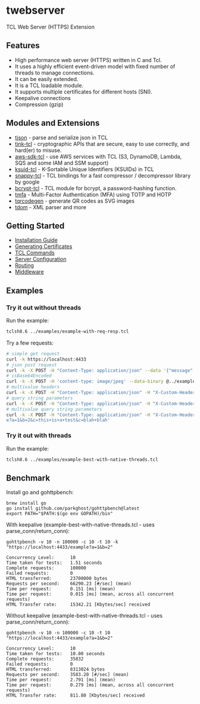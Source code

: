 # twebserver

TCL Web Server (HTTPS) Extension

## Features

* High performance web server (HTTPS) written in C and Tcl.
* It uses a highly efficient event-driven model with fixed number of threads to manage connections.
* It can be easily extended.
* It is a TCL loadable module.
* It supports multiple certificates for different hosts (SNI).
* Keepalive connections
* Compression (gzip)


## Modules and Extensions

* [tjson](https://github.com/jerily/tjson) - parse and serialize json in TCL
* [tink-tcl](https://github.com/jerily/tink-tcl) - cryptographic APIs that are secure, easy to use correctly, and hard(er) to misuse.
* [aws-sdk-tcl](https://github.com/jerily/aws-sdk-tcl) - use AWS services with TCL (S3, DynamoDB, Lambda, SQS and some IAM and SSM support)
* [ksuid-tcl](https://github.com/jerily/ksuid-tcl) - K-Sortable Unique Identifiers (KSUIDs) in TCL
* [snappy-tcl](https://github.com/jerily/snappy-tcl) - TCL bindings for a fast compressor / decompressor library by google
* [bcrypt-tcl](https://github.com/jerily/bcrypt-tcl) - TCL module for bcrypt, a password-hashing function.
* [tmfa](https://github.com/jerily/tmfa) - Multi-Factor Authentication (MFA) using TOTP and HOTP
* [tqrcodegen](https://github.com/jerily/tqrcodegen) - generate QR codes as SVG images
* [tdom](http://www.tdom.org/) - XML parser and more 

## Getting Started

* [Installation Guide](docs/install.md)
* [Generating Certificates](docs/certs.md)
* [TCL Commands](docs/commands.md)
* [Server Configuration](docs/config.md)
* [Routing](docs/routing.md)
* [Middleware](docs/middleware.md)

## Examples

### Try it out without threads

Run the example:
```bash
tclsh8.6 ../examples/example-with-req-resp.tcl
```

Try a few requests:
```bash
# simple get request
curl -k https://localhost:4433
# json post request
curl -k -X POST -H "Content-Type: application/json" --data '{"message": "hello world"}' https://localhost:4433
# isBase64Encoded
curl -k -X POST -H 'content-type: image/jpeg' --data-binary @../examples/Google_2015_logo.png https://localhost:4433
# multivalue headers
curl -k -X POST -H "Content-Type: application/json" -H "X-Custom-Header: asdf" -H "X-Custom-Header: qwerty" --data '{"message": "hello world"}' https://localhost:4433
# query string parameters
curl -k -X POST -H "Content-Type: application/json" -H "X-Custom-Header: this is a test" -H "X-Custom-Header: hello world" --data '{"message": "hello world"}' 'https://localhost:4433/example?a=1&b=2&c=this+is+a+test'
# multivalue query string parameters
curl -k -X POST -H "Content-Type: application/json" -H "X-Custom-Header: this is a test" -H "X-Custom-Header: hello world" --data '{"message": "hello world"}' 'https://localhost:4433/exampl
e?a=1&b=2&c=this+is+a+test&c=blah+blah'
```

### Try it out with threads

Run the example:
```bash
tclsh8.6 ../examples/example-best-with-native-threads.tcl
```

## Benchmark

Install go and gohttpbench:
```
brew install go
go install github.com/parkghost/gohttpbench@latest
export PATH="$PATH:$(go env GOPATH)/bin"
```

With keepalive (example-best-with-native-threads.tcl - uses parse_conn/return_conn): 
```
gohttpbench -v 10 -n 100000 -c 10 -t 10 -k "https://localhost:4433/example?a=1&b=2"

Concurrency Level:      10
Time taken for tests:   1.51 seconds
Complete requests:      100000
Failed requests:        0
HTML transferred:       23700000 bytes
Requests per second:    66290.23 [#/sec] (mean)
Time per request:       0.151 [ms] (mean)
Time per request:       0.015 [ms] (mean, across all concurrent requests)
HTML Transfer rate:     15342.21 [Kbytes/sec] received
```

Without keepalive (example-best-with-native-threads.tcl - uses parse_conn/return_conn):
```
gohttpbench -v 10 -n 100000 -c 10 -t 10 "https://localhost:4433/example?a=1&b=2"

Concurrency Level:      10
Time taken for tests:   10.00 seconds
Complete requests:      35832
Failed requests:        0
HTML transferred:       8313024 bytes
Requests per second:    3583.20 [#/sec] (mean)
Time per request:       2.791 [ms] (mean)
Time per request:       0.279 [ms] (mean, across all concurrent requests)
HTML Transfer rate:     811.80 [Kbytes/sec] received
```
